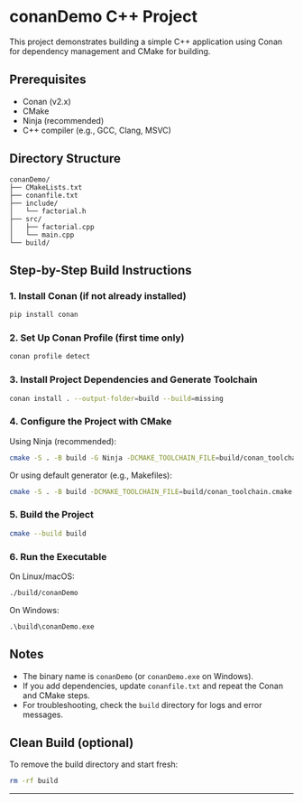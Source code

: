 # conanDemo C++ Project

This project demonstrates building a simple C++ application using Conan for dependency management and CMake for building.

## Prerequisites
- Conan (v2.x)
- CMake
- Ninja (recommended)
- C++ compiler (e.g., GCC, Clang, MSVC)

## Directory Structure
```
conanDemo/
├── CMakeLists.txt
├── conanfile.txt
├── include/
│   └── factorial.h
├── src/
│   ├── factorial.cpp
│   └── main.cpp
└── build/
```

## Step-by-Step Build Instructions

### 1. Install Conan (if not already installed)
```sh
pip install conan
```

### 2. Set Up Conan Profile (first time only)
```sh
conan profile detect
```

### 3. Install Project Dependencies and Generate Toolchain
```sh
conan install . --output-folder=build --build=missing
```

### 4. Configure the Project with CMake
Using Ninja (recommended):
```sh
cmake -S . -B build -G Ninja -DCMAKE_TOOLCHAIN_FILE=build/conan_toolchain.cmake
```
Or using default generator (e.g., Makefiles):
```sh
cmake -S . -B build -DCMAKE_TOOLCHAIN_FILE=build/conan_toolchain.cmake
```

### 5. Build the Project
```sh
cmake --build build
```

### 6. Run the Executable
On Linux/macOS:
```sh
./build/conanDemo
```
On Windows:
```pwsh
.\build\conanDemo.exe
```

## Notes
- The binary name is `conanDemo` (or `conanDemo.exe` on Windows).
- If you add dependencies, update `conanfile.txt` and repeat the Conan and CMake steps.
- For troubleshooting, check the `build` directory for logs and error messages.

## Clean Build (optional)
To remove the build directory and start fresh:
```sh
rm -rf build
```

---
